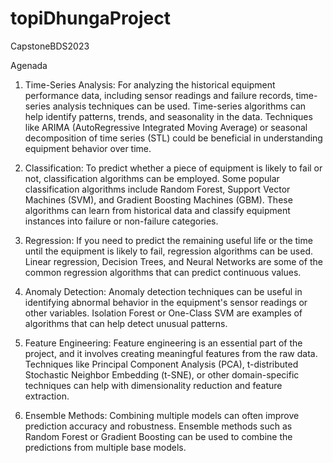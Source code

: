 # topiDhungaProject
CapstoneBDS2023

Agenada
1. Time-Series Analysis: For analyzing the historical equipment performance data, including sensor readings and failure records, time-series analysis techniques can be used. Time-series algorithms can help identify patterns, trends, and seasonality in the data. Techniques like ARIMA (AutoRegressive Integrated Moving Average) or seasonal decomposition of time series (STL) could be beneficial in understanding equipment behavior over time.

2. Classification: To predict whether a piece of equipment is likely to fail or not, classification algorithms can be employed. Some popular classification algorithms include Random Forest, Support Vector Machines (SVM), and Gradient Boosting Machines (GBM). These algorithms can learn from historical data and classify equipment instances into failure or non-failure categories.

3. Regression: If you need to predict the remaining useful life or the time until the equipment is likely to fail, regression algorithms can be used. Linear regression, Decision Trees, and Neural Networks are some of the common regression algorithms that can predict continuous values.

4. Anomaly Detection: Anomaly detection techniques can be useful in identifying abnormal behavior in the equipment's sensor readings or other variables. Isolation Forest or One-Class SVM are examples of algorithms that can help detect unusual patterns.

5. Feature Engineering: Feature engineering is an essential part of the project, and it involves creating meaningful features from the raw data. Techniques like Principal Component Analysis (PCA), t-distributed Stochastic Neighbor Embedding (t-SNE), or other domain-specific techniques can help with dimensionality reduction and feature extraction.

6. Ensemble Methods: Combining multiple models can often improve prediction accuracy and robustness. Ensemble methods such as Random Forest or Gradient Boosting can be used to combine the predictions from multiple base models.
